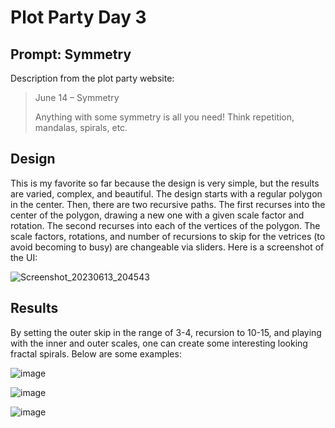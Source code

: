 # Plot Party Day 3

## Prompt: Symmetry
Description from the plot party website:
> June 14 – Symmetry
>
> Anything with some symmetry is all you need! Think repetition, mandalas, spirals, etc.

## Design

This is my favorite so far because the design is very simple, but the results are varied, complex, and
beautiful. The design starts with a regular polygon in the center. Then, there are two recursive paths.
The first recurses into the center of the polygon, drawing a new one with a given scale factor and rotation.
The second recurses into each of the vertices of the polygon. The scale factors, rotations, and number of
recursions to skip for the vetrices (to avoid becoming to busy) are changeable via sliders. Here is a 
screenshot of the UI:

![Screenshot_20230613_204543](https://github.com/aldernero/plotparty-june2023/assets/96601789/984c7147-3331-4f8e-ab98-91e75f319c21)


## Results

By setting the outer skip in the range of 3-4, recursion to 10-15, and playing with the inner and outer
scales, one can create some interesting looking fractal spirals. Below are some examples:

![image](https://github.com/aldernero/plotparty-june2023/assets/96601789/1f818d12-c71c-4e48-bad4-fc253f7c7175)

![image](https://github.com/aldernero/plotparty-june2023/assets/96601789/83e5dd16-1c8f-4afc-94ec-c38b968ee3bb)

![image](https://github.com/aldernero/plotparty-june2023/assets/96601789/e968c5da-aaea-4f96-8d76-b82660489f61)

